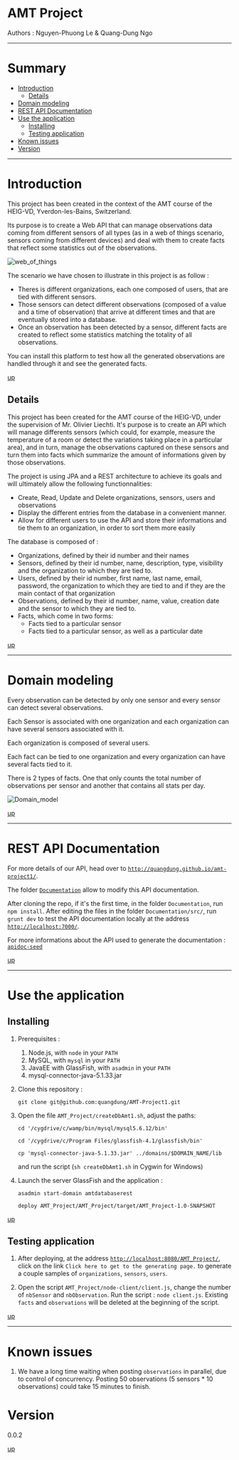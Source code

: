 AMT Project
============

Authors : Nguyen-Phuong Le & Quang-Dung Ngo

---

# Summary

- [Introduction](#Introduction) <a id="Introduction_s"></a>
	- [Details](#Details) <a id="Details_s"></a>
- [Domain modeling](#Domain_modeling) <a id="Domain_modeling_s"></a>
- [REST API Documentation](#REST_API_Documentation) <a id="REST_API_Documentation_s"></a>
- [Use the application](#Use_the_application) <a id="Use_the_application_s"></a>
	- [Installing](#Installing) <a id="Installing_s"></a>
	- [Testing application](#Testing_application) <a id="Testing_application_s"></a>
- [Known issues](#Known_issues) <a id="Known_issues_s"></a>
- [Version](#Version) <a id="Version_s"></a>


---
# Introduction <a id="Introduction"></a>

This project has been created in the context of the AMT course of the HEIG-VD, Yverdon-les-Bains, Switzerland.

Its purpose is to create a Web API that can manage observations data coming from different sensors of all types (as in a web of things scenario, sensors coming from different devices) and deal with them to create facts that reflect some statistics out of the observations.

![web_of_things](./images/web_of_things.png)

The scenario we have chosen to illustrate in this project is as follow : 
- Theres is different organizations, each one composed of users, that are tied with different sensors.
- Those sensors can detect different observations (composed of a value and a time of observation) that arrive at different times and that are eventually stored into a database.
- Once an observation has been detected by a sensor, different facts are created to reflect some statistics matching the totality of all observations.

You can install this platform to test how all the generated observations are handled through it and see the generated facts.

[up](#Introduction_s)

## Details <a id="Details"></a>

This project has been created for the AMT course of the HEIG-VD, under the supervision of Mr. Olivier Liechti.
It's purpose is to create an API which will manage differents sensors (which could, for example, measure the temperature of a room or detect the variations taking place in a particular area), and in turn, manage the observations captured on these sensors and turn them into facts which summarize the amount of informations given by those observations. 

The project is using JPA and a REST architecture to achieve its goals and will ultimately allow the following functionnalities:
  - Create, Read, Update and Delete organizations, sensors, users and observations
  - Display the different entries from the database in a convenient manner.
  - Allow for different users to use the API and store their informations and tie them to an organization, in order to sort them more easily

The database is composed of :
  - Organizations, defined by their id number and their names
  - Sensors, defined by their id number, name, description, type, visibility and the organization to which they are tied to.
  - Users, defined by their id number, first name, last name, email, password, the organization to which they are tied to and if they are the main contact of that organization
  - Observations, defined by their id number, name, value, creation date and the sensor to which they are tied to.
  - Facts, which come in two forms:
    - Facts tied to a particular sensor
    - Facts tied to a particular sensor, as well as a particular date

[up](#Details_s)

---
# Domain modeling <a id="Domain_modeling"></a>

Every observation can be detected by only one sensor and every sensor can detect several observations.

Each Sensor is associated with one organization and each organization can have several sensors associated with it.

Each organization is composed of several users.

Each fact can be tied to one organization and every organization can have several facts tied to it.

There is 2 types of facts. One that only counts the total number of observations per sensor and another that contains all stats per day.

![Domain_model](./images/domain_model.png)

[up](#Domain_modeling_s)

---

# REST API Documentation <a id="REST_API_Documentation"></a>

For more details of our API, head over to [`http://quangdung.github.io/amt-project1/`](http://quangdung.github.io/amt-project1/).

The folder [`Documentation`](https://github.com/quangdung/AMT-Project1/tree/master/Documentation) allow to modify this API documentation.

After cloning the repo, if it's the first time, in the folder `Documentation`, run `npm install`. After editing the files in the folder `Documentation/src/`, run `grunt dev` to test the API documentation locally at the address [`http://localhost:7000/`](http://localhost:7000/).

For more informations about the API used to generate the documentation : [`apidoc-seed`](https://github.com/lotaris/apidoc-seed)

[up](#REST_API_Documentation_s)

---

# Use the application <a id="Use_the_application"></a>

## Installing <a id="Installing"></a>

1. Prerequisites : 
	1. Node.js, with `node` in your `PATH`
	2. MySQL, with `mysql` in your `PATH`
	3. JavaEE with GlassFish, with `asadmin` in your `PATH`
	4. mysql-connector-java-5.1.33.jar
2. Clone this repository :

	```
	git clone git@github.com:quangdung/AMT-Project1.git

	```

3. Open the file `AMT_Project/createDbAmt1.sh`, adjust the paths:

	```
	cd '/cygdrive/c/wamp/bin/mysql/mysql5.6.12/bin'

	cd '/cygdrive/c/Program Files/glassfish-4.1/glassfish/bin'

	cp 'mysql-connector-java-5.1.33.jar' ../domains/$DOMAIN_NAME/lib

	```

	and run the script (`sh createDbAmt1.sh` in Cygwin for Windows)

4. Launch the server GlassFish and the application :

	```
	asadmin start-domain amtdatabaserest  
	
	deploy AMT_Project/AMT_Project/target/AMT_Project-1.0-SNAPSHOT
	```

[up](#Installing_s)

## Testing application <a id="Testing_application"></a>

1. After deploying, at the address [`http://localhost:8080/AMT_Project/`](http://localhost:8080/AMT_Project/), click on the link `Click here to get to the generating page.` to generate a couple samples of `organizations`, `sensors`, `users`.

2. Open the script `AMT_Project/node-client/client.js`, change the number of `nbSensor` and `nbObservation`. Run the script : `node client.js`. Existing `facts` and `observations` will be deleted at the beginning of the script.

[up](#Testing_application_s)

---


# Known issues <a id="Known_issues"></a>

1. We have a long time waiting when posting `observations` in parallel, due to control of concurrency. Posting 50 observations (5 sensors * 10 observations) could take 15 minutes to finish.


# Version <a id="Version"></a>
0.0.2

[up](#Version_s)
